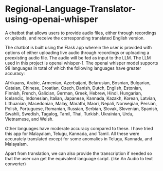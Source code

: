 # Regional-Language-Translator-using-openai-whisper
 A chatbot that allows users to provide audio files, either through recordings or uploads, and receive the corresponding translated English version.

The chatbot is built using the Flask app wherein the user is provided with options of either uploading live audio through recordings or uploading a preexisting audio file. The audio will be fed as input to the LLM. The LLM used in this project is openai whisper-1. The openai whisper model supports 98 languages in total of which the following languages have greater accuracy: 

Afrikaans, Arabic, Armenian, Azerbaijani, Belarusian, Bosnian, Bulgarian, Catalan, Chinese, Croatian, Czech, Danish, Dutch, English, Estonian, Finnish, French, Galician, German, Greek, Hebrew, Hindi, Hungarian, Icelandic, Indonesian, Italian, Japanese, Kannada, Kazakh, Korean, Latvian, Lithuanian, Macedonian, Malay, Marathi, Maori, Nepali, Norwegian, Persian, Polish, Portuguese, Romanian, Russian, Serbian, Slovak, Slovenian, Spanish, Swahili, Swedish, Tagalog, Tamil, Thai, Turkish, Ukrainian, Urdu, Vietnamese, and Welsh.

Other languages have moderate accuracy compared to these. I have tried this app for Malayalam, Telugu, Kannada, and Tamil. All these were accurately translated except for some anomalies in Telugu, Kannada, and Malayalam.

Apart from translation, we can also provide the transcription if needed so that the user can get the equivalent language script. (like An Audio to text converter)
